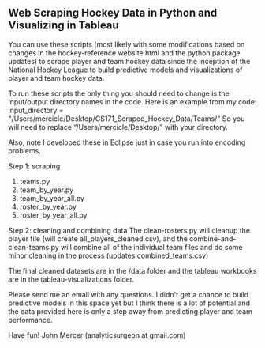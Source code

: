 
Web Scraping Hockey Data in Python and Visualizing in Tableau
------

You can use these scripts (most likely with some modifications based on changes in the hockey-reference website html and the python package updates) to scrape player and team hockey data since the inception of the National Hockey League to build predictive models and visualizations of player and team hockey data.  

To run these scripts the only thing you should need to change is the input/output directory names in the code. Here is an example from my code: input_directory = "/Users/mercicle/Desktop/CS171_Scraped_Hockey_Data/Teams/"
So you will need to replace “/Users/mercicle/Desktop/” with your directory.

Also, note I developed these in Eclipse just in case you run into encoding problems.

Step 1: scraping
1. teams.py
2. team_by_year.py
3. team_by_year_all.py 
4. roster_by_year.py
5. roster_by_year_all.py

Step 2: cleaning and combining data
The clean-rosters.py will cleanup the player file (will create all_players_cleaned.csv), and the combine-and-clean-teams.py will combine all of the individual team files and do some minor cleaning in the process (updates combined_teams.csv) 

The final cleaned datasets are in the /data folder and the tableau workbooks are in the tableau-visualizations folder. 

Please send me an email with any questions. I didn't get a chance to build predictive models in this space yet but I think there is a lot of potential and the data provided here is only a step away from predicting player and team performance.

Have fun!
John Mercer (analyticsurgeon at gmail.com)

